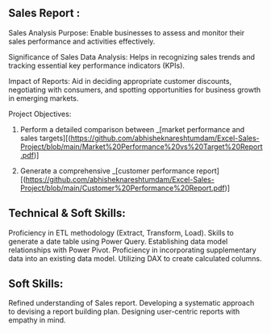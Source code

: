## Sales Report :

Sales Analysis Purpose: Enable businesses to assess and monitor their sales performance and activities effectively.

Significance of Sales Data Analysis: Helps in recognizing sales trends and tracking essential key performance indicators (KPIs).

Impact of Reports: Aid in deciding appropriate customer discounts, negotiating with consumers, and spotting opportunities for business growth in emerging markets.

Project Objectives:
    
1. Perform a detailed comparison between _[market performance and sales targets][(https://github.com/abhisheknareshtumdam/Excel-Sales-Project/blob/main/Market%20Performance%20vs%20Target%20Report.pdf)]

2. Generate a comprehensive _[customer performance report][(https://github.com/abhisheknareshtumdam/Excel-Sales-Project/blob/main/Customer%20Performance%20Report.pdf)]

## Technical & Soft Skills:

Proficiency in ETL methodology (Extract, Transform, Load).
Skills to generate a date table using Power Query.
Establishing data model relationships with Power Pivot.
Proficiency in incorporating supplementary data into an existing data model.
Utilizing DAX to create calculated columns.

## Soft Skills:

Refined understanding of Sales report.
Developing a systematic approach to devising a report building plan.
Designing user-centric reports with empathy in mind.
